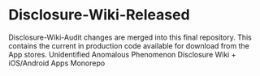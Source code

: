 # Disclosure-Wiki-Released
Disclosure-Wiki-Audit changes are merged into this final repository. This contains the current in production code available for download from the App stores. Unidentified Anomalous Phenomenon Disclosure Wiki + iOS/Android Apps Monorepo
